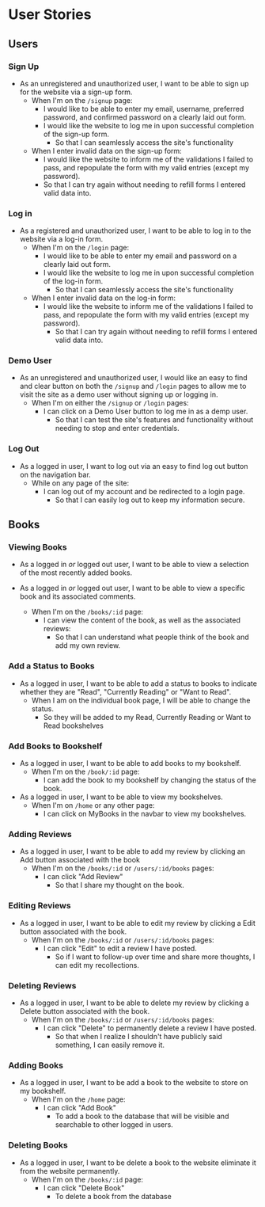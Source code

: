 # User Stories

## Users

### Sign Up

- As an unregistered and unauthorized user, I want to be able to sign up for the website via a sign-up form.
  - When I'm on the `/signup` page:
    - I would like to be able to enter my email, username, preferred password, and confirmed password on a clearly laid out form.
    - I would like the website to log me in upon successful completion of the sign-up form.
      - So that I can seamlessly access the site's functionality
  - When I enter invalid data on the sign-up form:
    - I would like the website to inform me of the validations I failed to pass, and repopulate the form with my valid entries (except my password).
    - So that I can try again without needing to refill forms I entered valid data into.

### Log in

- As a registered and unauthorized user, I want to be able to log in to the website via a log-in form.
  - When I'm on the `/login` page:
    - I would like to be able to enter my email and password on a clearly laid out form.
    - I would like the website to log me in upon successful completion of the log-in form.
      - So that I can seamlessly access the site's functionality
  - When I enter invalid data on the log-in form:
    - I would like the website to inform me of the validations I failed to pass, and repopulate the form with my valid entries (except my password).
      - So that I can try again without needing to refill forms I entered valid data into.

### Demo User

- As an unregistered and unauthorized user, I would like an easy to find and clear button on both the `/signup` and `/login` pages to allow me to visit the site as a demo user without signing up or logging in.
  - When I'm on either the `/signup` or `/login` pages:
    - I can click on a Demo User button to log me in as a demp user.
      - So that I can test the site's features and functionality without needing to stop and enter credentials.

### Log Out

- As a logged in user, I want to log out via an easy to find log out button on the navigation bar.
  - While on any page of the site:
    - I can log out of my account and be redirected to a login page.
      - So that I can easily log out to keep my information secure.

## Books

### Viewing Books

- As a logged in _or_ logged out user, I want to be able to view a selection of the most recently added books.

- As a logged in _or_ logged out user, I want to be able to view a specific book and its associated comments.
  - When I'm on the `/books/:id` page:
    - I can view the content of the book, as well as the associated reviews:
      - So that I can understand what people think of the book and add my own review.

### Add a Status to Books

- As a logged in user, I want to be able to add a status to books to indicate whether they are "Read", "Currently Reading" or "Want to Read".
  - When I am on the individual book page, I will be able to change the status.
    - So they will be added to my Read, Currently Reading or Want to Read bookshelves

### Add Books to Bookshelf

- As a logged in user, I want to be able to add books to my bookshelf.
  - When I'm on the `/book/:id` page:
    - I can add the book to my bookshelf by changing the status of the book.
- As a logged in user, I want to be able to view my bookshelves.
  - When I'm on `/home` or any other page:
    - I can click on MyBooks in the navbar to view my bookshelves.

### Adding Reviews

- As a logged in user, I want to be able to add my review by clicking an Add button associated with the book
  - When I'm on the `/books/:id` or `/users/:id/books` pages:
    - I can click "Add Review"
      - So that I share my thought on the book.

### Editing Reviews

- As a logged in user, I want to be able to edit my review by clicking a Edit button associated with the book.
  - When I'm on the `/books/:id` or `/users/:id/books` pages:
    - I can click "Edit" to edit a review I have posted.
      - So if I want to follow-up over time and share more thoughts, I can edit my recollections.

### Deleting Reviews

- As a logged in user, I want to be able to delete my review by clicking a Delete button associated with the book.
  - When I'm on the `/books/:id` or `/users/:id/books` pages:
    - I can click "Delete" to permanently delete a review I have posted.
      - So that when I realize I shouldn't have publicly said something, I can easily remove it.

### Adding Books

- As a logged in user, I want to be add a book to the website to store on my bookshelf.
  - When I'm on the `/home` page:
    - I can click "Add Book"
      - To add a book to the database that will be visible and searchable to other logged in users.

### Deleting Books

- As a logged in user, I want to be delete a book to the website eliminate it from the website permanently.
  - When I'm on the `/books/:id` page:
    - I can click "Delete Book"
      - To delete a book from the database
